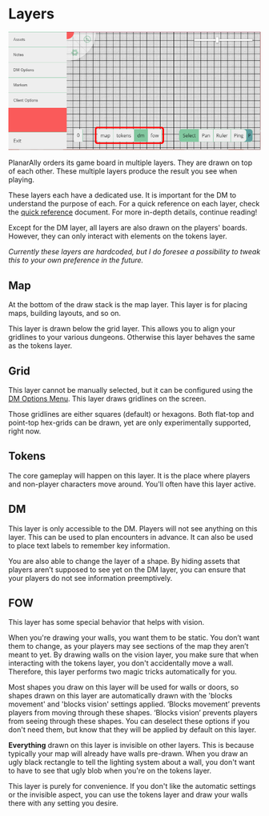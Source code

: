 # Layers

![](./assets/layers.png)

PlanarAlly orders its game board in multiple layers.
They are drawn on top of each other.
These multiple layers produce the result you see when playing.

These layers each have a dedicated use.
It is important for the DM to understand the purpose of each.
For a quick reference on each layer, check the [quick reference](/docs/reference/) document.
For more in-depth details, continue reading!

Except for the DM layer, all layers are also drawn on the players' boards.
However, they can only interact with elements on the tokens layer.

_Currently these layers are hardcoded, but I do foresee a possibility to tweak this to your own preference in the future._

## Map

At the bottom of the draw stack is the map layer.
This layer is for placing maps, building layouts, and so on.

This layer is drawn below the grid layer.
This allows you to align your gridlines to your various dungeons.
Otherwise this layer behaves the same as the tokens layer.

## Grid

This layer cannot be manually selected, but it can be configured using the [DM Options Menu](/docs/dm/settings.md).
This layer draws gridlines on the screen.

Those gridlines are either squares (default) or hexagons.
Both flat-top and point-top hex-grids can be drawn, yet are only experimentally supported, right now.

## Tokens

The core gameplay will happen on this layer.
It is the place where players and non-player characters move around.
You'll often have this layer active.

## DM

This layer is only accessible to the DM.
Players will not see anything on this layer.
This can be used to plan encounters in advance.
It can also be used to place text labels to remember key information.

You are also able to change the layer of a shape.
By hiding assets that players aren’t supposed to see yet on the DM layer, you can ensure that your players do not see information preemptively.

## FOW

This layer has some special behavior that helps with vision.

When you're drawing your walls, you want them to be static.
You don’t want them to change, as your players may see sections of the map they aren’t meant to yet.
By drawing walls on the vision layer, you make sure that when interacting with the tokens layer, you don't accidentally move a wall.
Therefore, this layer performs two magic tricks automatically for you.

Most shapes you draw on this layer will be used for walls or doors, so shapes drawn on this layer are automatically drawn with the 'blocks movement' and 'blocks vision' settings applied.
‘Blocks movement’ prevents players from moving through these shapes.
‘Blocks vision’ prevents players from seeing through these shapes.
You can deselect these options if you don't need them, but know that they will be applied by default on this layer.

**Everything** drawn on this layer is invisible on other layers.
This is because typically your map will already have walls pre-drawn.
When you draw an ugly black rectangle to tell the lighting system about a wall, you don't want to have to see that ugly blob when you're on the tokens layer.

This layer is purely for convenience.
If you don't like the automatic settings or the invisible aspect, you can use the tokens layer and draw your walls there with any setting you desire.
